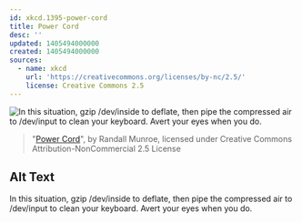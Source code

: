 ```yaml
---
id: xkcd.1395-power-cord
title: Power Cord
desc: ''
updated: 1405494000000
created: 1405494000000
sources:
  - name: xkcd
    url: 'https://creativecommons.org/licenses/by-nc/2.5/'
    license: Creative Commons 2.5
---
```

![In this situation, gzip /dev/inside to deflate, then pipe the compressed air to /dev/input to clean your keyboard. Avert your eyes when you do.](https://imgs.xkcd.com/comics/power_cord.png)
> "[Power Cord](https://xkcd.com/1395/)", by Randall Munroe, licensed under Creative Commons Attribution-NonCommercial 2.5 License

## Alt Text
In this situation, gzip /dev/inside to deflate, then pipe the compressed air to /dev/input to clean your keyboard. Avert your eyes when you do.
